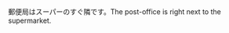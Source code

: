 <tr><td>郵便局はスーパーのすぐ隣です。<td><tr><tr><td>The post-office is right next to the supermarket.<td><tr></table>


